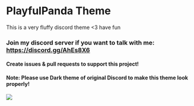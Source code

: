 # PlayfulPanda Theme

This is a very fluffy discord theme <3 have fun

### Join my discord server if you want to talk with me: https://discord.gg/AhEs8X6
#### Create issues & pull requests to support this project!
#### Note: Please use Dark theme of original Discord to make this theme look properly!

<img src="https://raw.githubusercontent.com/kirayoru/PlayfulPandaTheme/master/img/pptheme-screen.png">
